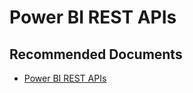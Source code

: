   <properties
	pageTitle="power bi rest api"
	description="power bi rest api"
	service="microsoft.PowerBIDedicated"
	resource="capacities"
	authors="pjfreitas"
	ms.author="pfreitas"	
	displayOrder="520"
	selfHelpType="generic"
	supportTopicIds="32628139"
	productPesIds="16334"
	cloudEnvironments="public, MoonCake, fairfax, usnat, ussec" 
	articleId="58aa1baf-fbb8-afcf-94f1-22b8ede46fda"
	ownershipId="PowerBI_PowerBI"
/>

# Power BI REST APIs

## **Recommended Documents**

* [Power BI REST APIs](https://docs.microsoft.com/rest/api/power-bi/)
